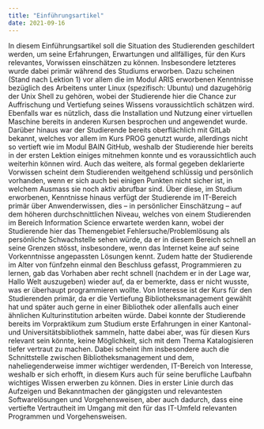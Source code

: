```yaml
---
title: "Einführungsartikel"
date: 2021-09-16
---
```


In diesem Einführungsartikel soll die Situation des Studierenden geschildert werden, um seine Erfahrungen, Erwartungen und allfälliges, für den Kurs relevantes, Vorwissen einschätzen zu können. Insbesondere letzteres wurde dabei primär während des Studiums erworben. Dazu scheinen (Stand nach Lektion 1) vor allem die im Modul ARIS erworbenen Kenntnisse bezüglich des Arbeitens unter Linux (spezifisch: Ubuntu) und dazugehörig der Unix Shell zu gehören, wobei der Studierende hier die Chance zur Auffrischung und Vertiefung seines Wissens voraussichtlich schätzen wird. Ebenfalls war es nützlich, dass die Installation und Nutzung einer virtuellen Maschine bereits in anderen Kursen besprochen und angewendet wurde. Darüber hinaus war der Studierende bereits oberflächlich mit GitLab bekannt, welches vor allem im Kurs PROG genutzt wurde, allerdings nicht so vertieft wie im Modul BAIN GitHub, weshalb der Studierende hier bereits in der ersten Lektion einiges mitnehmen konnte und es voraussichtlich auch weiterhin können wird. Auch das weitere, als formal gegeben deklarierte Vorwissen scheint dem Studierenden weitgehend schlüssig und persönlich vorhanden, wenn er sich auch bei einigen Punkten nicht sicher ist, in welchem Ausmass sie noch aktiv abrufbar sind. Über diese, im Studium erworbenen, Kenntnisse hinaus verfügt der Studierende im IT-Bereich primär über Anwenderwissen, dies – in persönlicher Einschätzung – auf dem höheren durchschnittlichen Niveau, welches von einem Studierenden im Bereich Information Science erwartete werden kann, wobei der Studierende hier das Themengebiet Fehlersuche/Problemlösung als persönliche Schwachstelle sehen würde, da er in diesem Bereich schnell an seine Grenzen stösst, insbesondere, wenn das Internet keine auf seine Vorkenntnisse angepassten Lösungen kennt. Zudem hatte der Studierende im Alter von fünfzehn einmal den Beschluss gefasst, Programmieren zu lernen, gab das Vorhaben aber recht schnell (nachdem er in der Lage war, Hallo Welt auszugeben) wieder auf, da er bemerkte, dass er nicht wusste, was er überhaupt programmieren wollte.
Von Interesse ist der Kurs für den Studierenden primär, da er die Vertiefung Bibliotheksmanagement gewählt hat und später auch gerne in einer Bibliothek oder allenfalls auch einer ähnlichen Kulturinstitution arbeiten würde. Dabei konnte der Studierende bereits im Vorpraktikum zum Studium erste Erfahrungen in einer Kantonal- und Universitätsbibliothek sammeln, hatte dabei aber, was für diesen Kurs relevant sein könnte, keine Möglichkeit, sich mit dem Thema Katalogisieren tiefer vertraut zu machen. Dabei scheint ihm insbesondere auch die Schnittstelle zwischen Bibliotheksmanagement und dem, naheliegenderweise immer wichtiger werdenden, IT-Bereich von Interesse, weshalb er sich erhofft, in diesem Kurs auch für seine berufliche Laufbahn wichtiges Wissen erwerben zu können. Dies in erster Linie durch das Aufzeigen und Bekanntmachen der gängigsten und relevantesten Softwarelösungen und Vorgehensweisen, aber auch dadurch, dass eine vertiefte Vertrautheit im Umgang mit den für das IT-Umfeld relevanten Programmen und Vorgehensweisen. 

